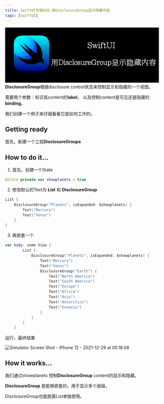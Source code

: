 ```yaml
---
title: SwiftUI专辑026-用DisclosureGroup显示隐藏内容
tags: [swiftUI]
---
```

![headerimg](./Header.png)
**DisclosureGroup**根据disclosure control状态来控制显示和隐藏的一个视图。

需要两个参数：标识其content的**label**， 以及控制content是可见还是隐藏的**binding**。

我们创建一个例子来仔细看看它是如何工作的。
<!--truncate-->
## Getting ready

首先，新建一个工程**DisclosureGroups**

## How to do it…

1. 首先，创建一个State
```swift
@State private var showplanets = true
```

2. 修改默认的Text为 **List** 和 **DisclosureGroup**
```swift
List {
    DisclosureGroup("Planets", isExpanded: $showplanets) {
        Text("Mercury")
        Text("Venus")
    }
}
```

3. 再嵌套一个
```swift
var body: some View {
        List {
            DisclosureGroup("Planets", isExpanded: $showplanets) {
                Text("Mercury")
                Text("Venus")
                DisclosureGroup("Earth") {
                    Text("North America")
                    Text("South America")
                    Text("Europe")
                    Text("Africa")
                    Text("Asia")
                    Text("Antarctica")
                    Text("Oceania")
                }
            }
        }
    }
```

运行，最终结果

![Simulator Screen Shot - iPhone 12 - 2021-12-29 at 00.18.08](https://tva1.sinaimg.cn/large/008i3skNly1gxu08q6c3ij309q0l174f.jpg)

## How it works…

我们通过showplanets 控制**DisclosureGroup** content的显示和隐藏。

**DisclosureGroup** 是能够嵌套的，用于显示多个层级。

DisclosureGroup也能脱离List单独使用。
